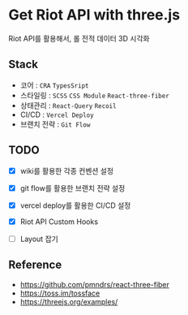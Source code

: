 # Get Riot API with three.js

Riot API를 활용해서, 롤 전적 데이터 3D 시각화

## Stack

- 코어 : `CRA` `TypesSript`
- 스타일링 : `SCSS` `CSS Module` `React-three-fiber`
- 상태관리 : `React-Query` `Recoil`
- CI/CD : `Vercel Deploy`
- 브랜치 전략 : `Git Flow`

## TODO

- [x] wiki를 활용한 각종 컨벤션 설정
- [x] git flow를 활용한 브랜치 전략 설정
- [x] vercel deploy를 활용한 CI/CD 설정
- [x] Riot API Custom Hooks
- [ ] Layout 잡기


## Reference
- https://github.com/pmndrs/react-three-fiber
- https://toss.im/tossface
- https://threejs.org/examples/
